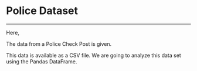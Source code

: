 # Police Dataset
***
Here, 

The data from a Police Check Post is given.

This data is available as a CSV file. We are going to analyze this data set using the Pandas DataFrame.
